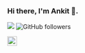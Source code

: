 ### Hi there, I'm Ankit 👋.
![](https://visitor-badge.laobi.icu/badge?page_id=phondani0.phondani0)   ![GitHub followers](https://img.shields.io/github/followers/phondani0?label=Follow&style=social)

<a href="https://www.linkedin.com/in/phondani0/">
  <img align="left" alt="Linkedin" width="22px" src="https://cdn.jsdelivr.net/npm/simple-icons@v3/icons/linkedin.svg" />
</a>
<!--
**phondani0/phondani0** is a ✨ _special_ ✨ repository because its `README.md` (this file) appears on your GitHub profile.

Here are some ideas to get you started:

- 🔭 I’m currently working on ...
- 🌱 I’m currently learning ...
- 👯 I’m looking to collaborate on ...
- 🤔 I’m looking for help with ...
- 💬 Ask me about ...
- 📫 How to reach me: ...
- 😄 Pronouns: ...
- ⚡ Fun fact: ...
-->

